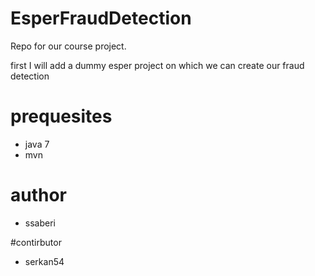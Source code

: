 # EsperFraudDetection
Repo for our course project.


first I will add a dummy esper project on which we can create our fraud detection



# prequesites

- java 7
- mvn

# author
- ssaberi

#contirbutor
- serkan54